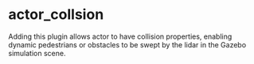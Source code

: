 # actor_collsion
Adding this plugin allows actor to have collision properties, enabling dynamic pedestrians or obstacles to be swept by the lidar in the Gazebo simulation scene.
